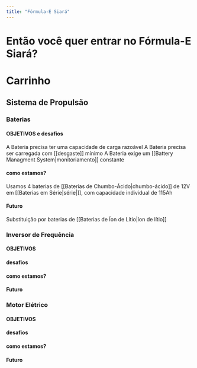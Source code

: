 ```yaml
---
title: "Fórmula-E Siará"
---
```


# Então você quer entrar no Fórmula-E Siará?
# Carrinho
## Sistema de Propulsão
### Baterias
#### OBJETIVOS e desafios
A Bateria precisa ter uma capacidade de carga razoável
A Bateria precisa ser carregada com [[desgaste]] mínimo
A Bateria exige um [[Battery Managment System|monitoriamento]] constante
#### como estamos?
Usamos 4 baterias de [[Baterias de Chumbo-Ácido|chumbo-ácido]] de 12V em [[Baterias em Série|série|]], com capacidade individual de 115Ah
#### Futuro
Substituição por baterias de [[Baterias de Íon de Lítio|íon de lítio]]
### Inversor de Frequência
#### OBJETIVOS
#### desafios
#### como estamos?
#### Futuro
### Motor Elétrico
#### OBJETIVOS
#### desafios
#### como estamos?
#### Futuro